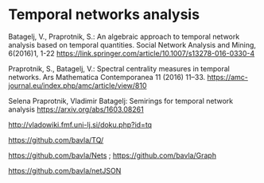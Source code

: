 # Temporal networks analysis

Batagelj, V., Praprotnik, S.: An algebraic approach to temporal network analysis based on temporal quantities. Social Network Analysis and Mining, 6(2016)1, 1-22 https://link.springer.com/article/10.1007/s13278-016-0330-4

Praprotnik, S., Batagelj, V.: Spectral centrality measures in temporal networks. Ars Mathematica Contemporanea 11 (2016) 11–33. https://amc-journal.eu/index.php/amc/article/view/810

Selena Praprotnik, Vladimir Batagelj: Semirings for temporal network analysis https://arxiv.org/abs/1603.08261

http://vladowiki.fmf.uni-lj.si/doku.php?id=tq

https://github.com/bavla/TQ/

https://github.com/bavla/Nets ; https://github.com/bavla/Graph

https://github.com/bavla/netJSON

